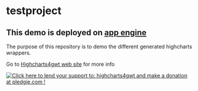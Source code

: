 testproject
===========

This demo is deployed on [app engine](http://data-dragon-766.appspot.com/)
---------------------------------------------------------------------------

The purpose of this repository is to demo the different generated highcharts wrappers.

Go to [Highcharts4gwt web site](https://highcharts4gwt.github.io) for more info

<a href='https://pledgie.com/campaigns/27871'><img alt='Click here to lend your support to: highcharts4gwt and make a donation at pledgie.com !' src='https://pledgie.com/campaigns/27871.png?skin_name=chrome' border='0' ></a>
